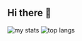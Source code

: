 ## Hi there 👋
<img alt="my stats" src="https://github-readme-stats.vercel.app/api?username=dandu35&theme=rose"/>
<img alt="top langs" src="https://github-readme-stats.vercel.app/api/top-langs/?username=dandu35&layout=compact&theme=rose"/>
<!--
**Dandu35/Dandu35** is a ✨ _special_ ✨ repository because its `README.md` (this file) appears on your GitHub profile.

Here are some ideas to get you started:

- 🔭 I’m currently working on ...
- 🌱 I’m currently learning ...
- 👯 I’m looking to collaborate on ...
- 🤔 I’m looking for help with ...
- 💬 Ask me about ...
- 📫 How to reach me: ...
- 😄 Pronouns: ...
- ⚡ Fun fact: ...
-->
